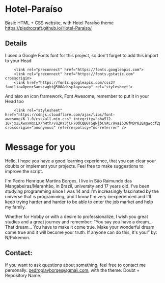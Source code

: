 # Hotel-Paraíso
Basic HTML + CSS website, with Hotel Paraíso theme
https://piedrocraft.github.io/Hotel-Paraiso/

## Details
I used a Google Fonts font for this project, so don't forget to add this import to your Head
```
    <link rel="preconnect" href="https://fonts.googleapis.com">
    <link rel="preconnect" href="https://fonts.gstatic.com" crossorigin>
    <link href="https://fonts.googleapis.com/css2? família=Open+Sans:wght@500&display=swap" rel="stylesheet">
```

And also an icon framework, Font Awesome, remember to put it in your Head too
```
    <link rel="stylesheet" href="https://cdnjs.cloudflare.com/ajax/libs/font-awesome/6.1.0/css/all.min.css" integrity="sha512-10/jx2EXwxxWqCLX/hHth/vu2KY3jCF70dCQB8TSgNjbCVAC/8vai53GfMDrO2Emgwccf2pJqxct9ehpzG+MTw==" crossorigin="anonymous" referrerpolicy="no-referrer" />
```

# Message for you
Hello, I hope you have a good learning experience, that you can clear your doubts or implement your projects. Feel free to make suggestions to improve the script.

I'm Pedro Henrique Martins Borges, I live in São Raimundo das Mangabeiras/Maranhão, in Brazil, university and 17 years old. I've been studying programming since I was 14 and I'm increasingly fascinated by the universe that is programming, and I know I'm very inexperienced and I'll keep trying harder and harder to be able to enter the job market and help my family.

Whether for Hobby or with a desire to professionalize, I wish you great studies and a great journey and remember: “You say you have a dream… That dream… You have to make it come true. Make your wonderful dream come true and it will become your truth. If anyone can do this, it's you!” by: N/Pokemon.

## Contact:
If you want to ask questions about something, feel free to contact me personally: pedroplayborges@gmail.com, with the theme: Doubt + Repository Name.
